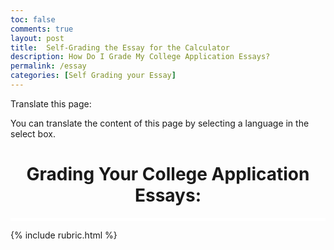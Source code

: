 ```yaml
---
toc: false
comments: true
layout: post
title:  Self-Grading the Essay for the Calculator
description: How Do I Grade My College Application Essays?
permalink: /essay
categories: [Self Grading your Essay]
---
```

<body>

  <p>Translate this page:</p>
  
  <div id="google_translate_element"></div>
  
  <script type="text/javascript">
  function googleTranslateElementInit() {
    new google.translate.TranslateElement({pageLanguage: 'en'}, 'google_translate_element');
  }
  </script>
  
  <script type="text/javascript" src="//translate.google.com/translate_a/element.js?cb=googleTranslateElementInit"></script>
  
  <p>You can translate the content of this page by selecting a language in the select box.</p>
  
</body>

<h1 style="text-align:center"> Grading Your College Application Essays:</h1>
<style>
  hr.line1 {
    border: 2px solid white;
    background: white;
  }
</style>
<hr class="line1">

{% include rubric.html %}